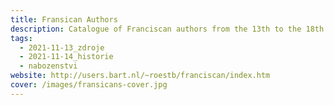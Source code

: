 ```yaml
---
title: Fransican Authors
description: Catalogue of Franciscan authors from the 13th to the 18th century.
tags:
  - 2021-11-13_zdroje
  - 2021-11-14_historie
  - nabozenstvi
website: http://users.bart.nl/~roestb/franciscan/index.htm
cover: /images/fransicans-cover.jpg
---
```

